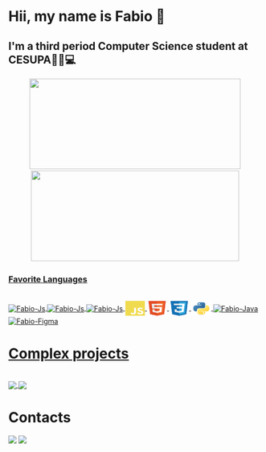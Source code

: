 # Hii, my name is Fabio 😬

## I'm a third period Computer Science student at CESUPA👨‍🎓💻
<link rel="stylesheet" href="https://cdn.jsdelivr.net/gh/devicons/devicon@v2.14.0/devicon.min.css">
<div align="center" justify-content="center">
  <a href="https://github.com/rafaballerini">
  <img height="180em" width="420em" src="https://github-readme-stats.vercel.app/api?username=FabioNeves00&show_icons=true&theme=synthwave&include_all_commits=true&count_private=true"/>
  <img height="180em" width="414em" src="https://github-readme-stats.vercel.app/api/top-langs/?username=FabioNeves00&layout=compact&langs_count=7&theme=synthwave"/>
</div>
 <h3 margin="0">
  Favorite Languages
</h3>
<div style="display: inline_block"><br>
  <img align="center" alt="Fabio-Js" height="30" width="40" src="https://cdn.jsdelivr.net/gh/devicons/devicon/icons/typescript/typescript-original.svg">
  <img align="center" alt="Fabio-Js" height="30" width="40" src="https://cdn.jsdelivr.net/gh/devicons/devicon/icons/nextjs/nextjs-original.svg">
  <img align="center" alt="Fabio-Js" height="30" width="40" src="https://cdn.jsdelivr.net/gh/devicons/devicon/icons/react/react-original.svg">
  <img align="center" alt="Fabio-Js" height="30" width="40" src="https://raw.githubusercontent.com/devicons/devicon/master/icons/javascript/javascript-plain.svg">
  <img align="center" alt="Fabio-HTML" height="30" width="40" src="https://raw.githubusercontent.com/devicons/devicon/master/icons/html5/html5-original.svg">
  <img align="center" alt="Fabio-CSS" height="30" width="40" src="https://raw.githubusercontent.com/devicons/devicon/master/icons/css3/css3-original.svg">
  <img align="center" alt="Fabio-Python" height="30" width="40" src="https://raw.githubusercontent.com/devicons/devicon/master/icons/python/python-original.svg">
  <img align="center" alt="Fabio-Java" height="30" width="40" src="https://cdn.jsdelivr.net/gh/devicons/devicon/icons/java/java-original.svg">
  <img align="center" alt="Fabio-Figma" height="30" width="40"src="https://cdn.jsdelivr.net/gh/devicons/devicon/icons/figma/figma-original.svg" />
</div>
 <h1>
  Complex projects
</h1>
 <div style="display: inline_block"><br>
   <a href="https://github.com/FabioNeves00/StudyNotes">
  <img align="center" src="https://github-readme-stats.vercel.app/api/pin/?username=FabioNeves00&repo=StudyNotes&showicons=true&theme=synthwave&include_all_commits=true"/>
</a>
<a href="https://github.com/FabioNeves00/Resistores">
  <img align="center" src="https://github-readme-stats.vercel.app/api/pin/?username=FabioNeves00&repo=Resistores&showicons=true&theme=synthwave&include_all_commits=true"/>
</a>

</div>
<h1>
  Contacts
</h1>
<div> 
  <a href = "mailto:fabinhoneves09@gmail.com"><img src="https://img.shields.io/badge/-Gmail-%23333?style=for-the-badge&logo=gmail&logoColor=white" target="_blank"></a>
  <a href="https://www.linkedin.com/in/fabio-neves-55b2831b5/" target="_blank"><img src="https://img.shields.io/badge/-LinkedIn-%230077B5?style=for-the-badge&logo=linkedin&logoColor=white" target="_blank"></a> 
</div>

